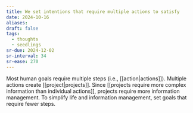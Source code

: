 ```yaml
---
title: We set intentions that require multiple actions to satisfy
date: 2024-10-16
aliases: 
draft: false
tags:
  - thoughts
  - seedlings
sr-due: 2024-12-02
sr-interval: 34
sr-ease: 270
---
```

Most human goals require multiple steps (i.e., [[action|actions]]). Multiple actions create [[project|projects]]. Since [[projects require more complex information than individual actions]], projects require more information management. To simplify life and information management, set goals that require fewer steps.